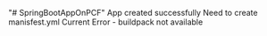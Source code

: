 "# SpringBootAppOnPCF" 
App created successfully
Need to create manisfest.yml
Current Error - buildpack not available

